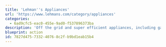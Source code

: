 ```yaml
---
title: 'Lehman''s Appliances'
url: 'https://www.lehmans.com/category/appliances'
categories:
  - 6ad9cfc5-eac0-455e-9ad0-f537896373ba
description: 'Off the grid and super efficient appliances, including gas refrigerators, freezers, composting toilets, wood stoves, water heaters and pumps.'
blueprint: action
id: 7827d475-7332-4076-8c2f-b9bd1eab15b4
---
```

